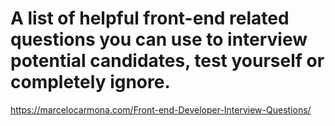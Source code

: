 # A list of helpful front-end related questions you can use to interview potential candidates, test yourself or completely ignore.

https://marcelocarmona.com/Front-end-Developer-Interview-Questions/
